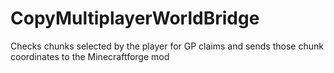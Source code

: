 # CopyMultiplayerWorldBridge
Checks chunks selected by the player for GP claims and sends those chunk coordinates to the Minecraftforge mod
